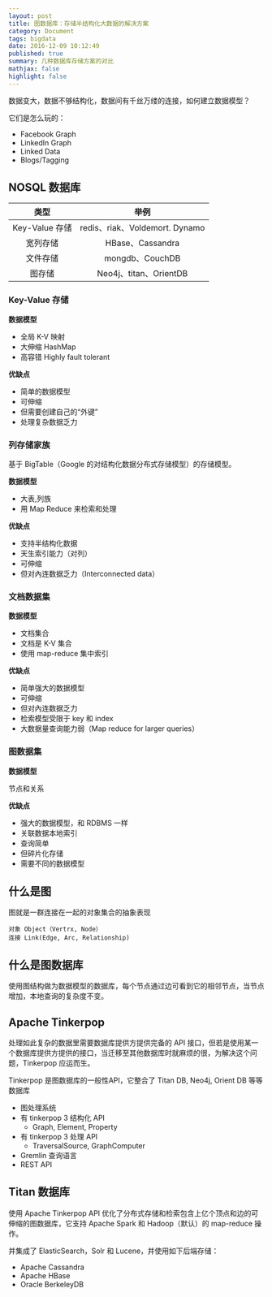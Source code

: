 ```yaml
---
layout: post
title: 图数据库：存储半结构化大数据的解决方案
category: Document
tags: bigdata
date: 2016-12-09 10:12:49
published: true
summary: 几种数据库存储方案的对比
mathjax: false
highlight: false
---
```


数据变大，数据不够结构化，数据间有千丝万缕的连接，如何建立数据模型？

它们是怎么玩的：

- Facebook Graph
- LinkedIn Graph
- Linked Data
- Blogs/Tagging

## NOSQL 数据库

|    类型       |     举例        |
| :---:         |     :---:       |
| Key-Value 存储 | redis、riak、Voldemort. Dynamo |
| 宽列存储       | HBase、Cassandra |
| 文件存储       | mongdb、CouchDB |
| 图存储         | Neo4j、titan、OrientDB |


### Key-Value 存储

**数据模型**

- 全局 K-V 映射
- 大伸缩 HashMap
- 高容错 Highly fault tolerant

**优缺点**

- 简单的数据模型
- 可伸缩
- 但需要创建自己的“外键”
- 处理复杂数据乏力


### 列存储家族

基于 BigTable（Google 的对结构化数据分布式存储模型）的存储模型。

**数据模型**

- 大表,列族
- 用 Map Reduce 来检索和处理

**优缺点**

- 支持半结构化数据
- 天生索引能力（对列）
- 可伸缩
- 但对內连数据乏力（Interconnected data）

### 文档数据集

**数据模型**

- 文档集合
- 文档是 K-V 集合
- 使用 map-reduce 集中索引

**优缺点**

- 简单强大的数据模型
- 可伸缩
- 但对內连数据乏力
- 检索模型受限于 key 和 index
- 大数据量查询能力弱（Map reduce for larger queries）

### 图数据集

**数据模型**

节点和关系

**优缺点**

- 强大的数据模型，和 RDBMS 一样
- 关联数据本地索引
- 查询简单
- 但碎片化存储
- 需要不同的数据模型

## 什么是图

图就是一群连接在一起的对象集合的抽象表现

    对象 Object（Vertrx, Node）
    连接 Link(Edge, Arc, Relationship)

## 什么是图数据库

使用图结构做为数据模型的数据库，每个节点通过边可看到它的相邻节点，当节点增加，本地查询的复杂度不变。

## Apache Tinkerpop

处理如此复杂的数据里需要数据库提供方提供完备的 API 接口，但若是使用某一个数据库提供方提供的接口，当迁移至其他数据库时就麻烦的很，为解决这个问题，Tinkerpop 应运而生。

Tinkerpop 是图数据库的一般性API，它整合了 Titan DB, Neo4j, Orient DB 等等数据库

- 图处理系统
- 有 tinkerpop 3 结构化 API
    - Graph, Element, Property
- 有 tinkerpop 3 处理 API
    - TraversalSource, GraphComputer
- Gremlin 查询语言
- REST API

## Titan 数据库

使用 Apache Tinkerpop API 优化了分布式存储和检索包含上亿个顶点和边的可伸缩的图数据库，它支持 Apache Spark 和 Hadoop（默认）的 map-reduce 操作。

并集成了 ElasticSearch，Solr 和 Lucene，并使用如下后端存储：

- Apache Cassandra
- Apache HBase
- Oracle BerkeleyDB
